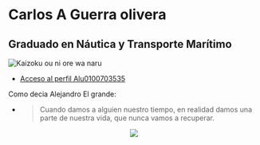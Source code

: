 # Carlos A Guerra olivera
## Graduado en Náutica y Transporte Marítimo

![Kaizoku ou ni ore wa naru](https://hips.hearstapps.com/hmg-prod.s3.amazonaws.com/images/one-piece-luffy-1589967502.jpg?crop=1.00xw:1.00xh;0,0&resize=980:*)
* [Acceso al perfil Alu0100703535](https://campusdoctoradoyposgrado2122.ull.es/user/profile.php?id=1177)

Como  decia Alejandro El grande:
* > Cuando damos a alguien nuestro tiempo, en realidad damos una parte de nuestra vida, que nunca vamos a recuperar.

<p align="center" >  
  <a href="https://github.com/CGuerra2021/github-readme-stats"> 
<img  src="https://github-readme-stats.vercel.app/api?username=CGuerra2021&&show_icons=true&theme=radical"/>
  </a>
  </p>



